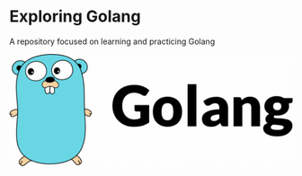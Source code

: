 # Exploring Golang
A repository focused on learning and practicing Golang

<p align='center'>
    <img src='golang-logo.png' alt='screenshot' />
</p>